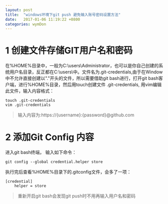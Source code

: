 ```yaml
---
layout: post
title:  "windows环境下git push 避免输入账号密码设置方法"
date:   2017-01-06 11:19:22 +0800
categories: wymDon
---
```

# 1 创建文件存储GIT用户名和密码

在%HOME%目录中，一般为C:\users\Administrator，也可以是你自己创建的系统用户名目录，反正都在C:\users\中。文件名为.git-credentials,由于在Window中不允许直接创建以"."开头的文件，所以需要借助git bash进行，打开git bash客户端，进行%HOME%目录，然后用touch创建文件 .git-credentials, 用vim编辑此文件，输入内容格式：

```
touch .git-credentials
vim .git-credentials
```
> 输入内容为:https://{username}:{password}@github.com

# 2 添加Git Config 内容

进入git bash终端， 输入如下命令：

```
git config --global credential.helper store
```

执行完后查看%HOME%目录下的.gitconfig文件，会多了一项：

```
[credential]
    helper = store
```

> 重新开启git bash会发现git push时不用再输入用户名和密码